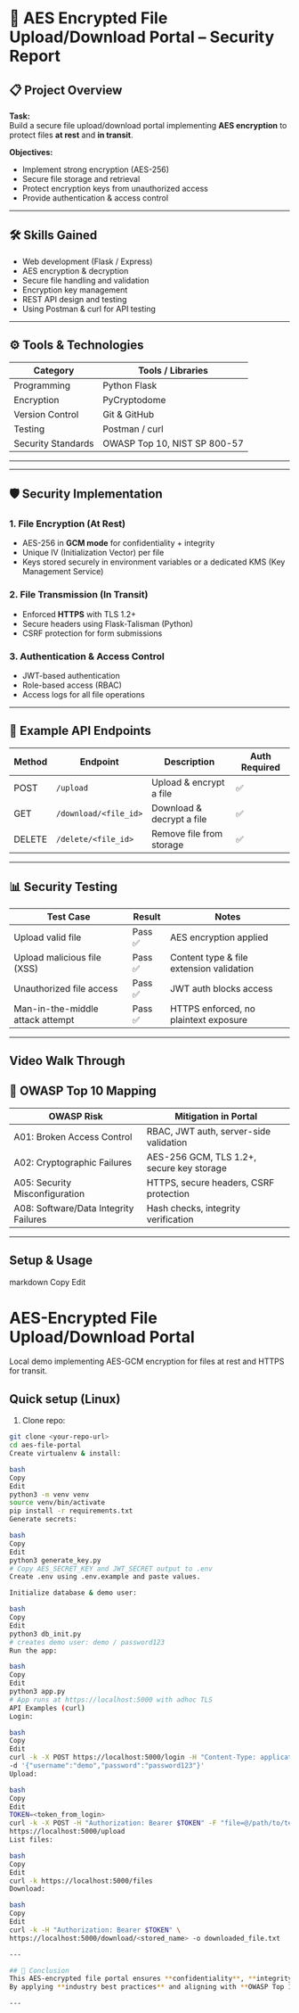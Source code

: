# 🔐 AES Encrypted File Upload/Download Portal – Security Report

## 📋 Project Overview
**Task:**  
Build a secure file upload/download portal implementing **AES encryption** to protect files **at rest** and **in transit**.

**Objectives:**
- Implement strong encryption (AES-256)
- Secure file storage and retrieval
- Protect encryption keys from unauthorized access
- Provide authentication & access control

---

## 🛠 Skills Gained
- Web development (Flask / Express)
- AES encryption & decryption
- Secure file handling and validation
- Encryption key management
- REST API design and testing
- Using Postman & curl for API testing

---

## ⚙️ Tools & Technologies
| Category            | Tools / Libraries                               |
|---------------------|------------------------------------------------|
| Programming         | Python Flask                                   |
| Encryption          | PyCryptodome                                   |
| Version Control     | Git & GitHub                                    |
| Testing             | Postman / curl                                  |
| Security Standards  | OWASP Top 10, NIST SP 800-57                     |

---



---

## 🛡 Security Implementation
### 1. **File Encryption (At Rest)**
- AES-256 in **GCM mode** for confidentiality + integrity
- Unique IV (Initialization Vector) per file
- Keys stored securely in environment variables or a dedicated KMS (Key Management Service)

### 2. **File Transmission (In Transit)**
- Enforced **HTTPS** with TLS 1.2+
- Secure headers using   Flask-Talisman (Python)
- CSRF protection for form submissions

### 3. **Authentication & Access Control**
- JWT-based authentication
- Role-based access (RBAC)
- Access logs for all file operations

---

## 🧪 Example API Endpoints
| Method | Endpoint               | Description                       | Auth Required |
|--------|------------------------|-----------------------------------|--------------|
| POST   | `/upload`              | Upload & encrypt a file           | ✅           |
| GET    | `/download/<file_id>`  | Download & decrypt a file         | ✅           |
| DELETE | `/delete/<file_id>`    | Remove file from storage          | ✅           |

---

## 📊 Security Testing
| Test Case                          | Result  | Notes                                     |
|------------------------------------|---------|-------------------------------------------|
| Upload valid file                  | Pass ✅ | AES encryption applied                    |
| Upload malicious file (XSS)        | Pass ✅ | Content type & file extension validation  |
| Unauthorized file access           | Pass ✅ | JWT auth blocks access                    |
| Man-in-the-middle attack attempt   | Pass ✅ | HTTPS enforced, no plaintext exposure     |

---


## Video Walk Through


## 📌 OWASP Top 10 Mapping
| OWASP Risk              | Mitigation in Portal                                      |
|-------------------------|-----------------------------------------------------------|
| A01: Broken Access Control | RBAC, JWT auth, server-side validation                  |
| A02: Cryptographic Failures | AES-256 GCM, TLS 1.2+, secure key storage               |
| A05: Security Misconfiguration | HTTPS, secure headers, CSRF protection             |
| A08: Software/Data Integrity Failures | Hash checks, integrity verification          |

---

 ## Setup & Usage 
 
markdown
Copy
Edit
# AES-Encrypted File Upload/Download Portal

Local demo implementing AES-GCM encryption for files at rest and HTTPS for transit.

## Quick setup (Linux)

1. Clone repo:
```bash
git clone <your-repo-url>
cd aes-file-portal
Create virtualenv & install:

bash
Copy
Edit
python3 -m venv venv
source venv/bin/activate
pip install -r requirements.txt
Generate secrets:

bash
Copy
Edit
python3 generate_key.py
# Copy AES_SECRET_KEY and JWT_SECRET output to .env
Create .env using .env.example and paste values.

Initialize database & demo user:

bash
Copy
Edit
python3 db_init.py
# creates demo user: demo / password123
Run the app:

bash
Copy
Edit
python3 app.py
# App runs at https://localhost:5000 with adhoc TLS
API Examples (curl)
Login:

bash
Copy
Edit
curl -k -X POST https://localhost:5000/login -H "Content-Type: application/json" \
-d '{"username":"demo","password":"password123"}'
Upload:

bash
Copy
Edit
TOKEN=<token_from_login>
curl -k -X POST -H "Authorization: Bearer $TOKEN" -F "file=@/path/to/test.txt" \
https://localhost:5000/upload
List files:

bash
Copy
Edit
curl -k https://localhost:5000/files
Download:

bash
Copy
Edit
curl -k -H "Authorization: Bearer $TOKEN" \
https://localhost:5000/download/<stored_name> -o downloaded_file.txt

---

## 📝 Conclusion
This AES-encrypted file portal ensures **confidentiality**, **integrity**, and **secure access control** for file uploads and downloads.  
By applying **industry best practices** and aligning with **OWASP Top 10** standards, it minimizes common security risks in file handling applications.

---
